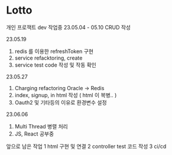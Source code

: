 # Lotto
개인 프로잭트 dev 작업중
23.05.04 - 05.10
CRUD 작성

23.05.19
1. redis 를 이용한 refreshToken 구현 
2. service refacktoring, create
3. service test code 작성 및 작동 확인

23.05.27
1. Charging refactoring Oracle -> Redis
2. index, signup, in html 작성 ( html 이 복병.. )
3. Oauth2 및 기타등의 이유로 환경변수 설정

23.06.06
1. Multi Thread 병렬 처리
2. JS, React 공부중

앞으로 남은 작업
1 html 구현 및 연결
2 controller test 코드 작성
3 ci/cd
